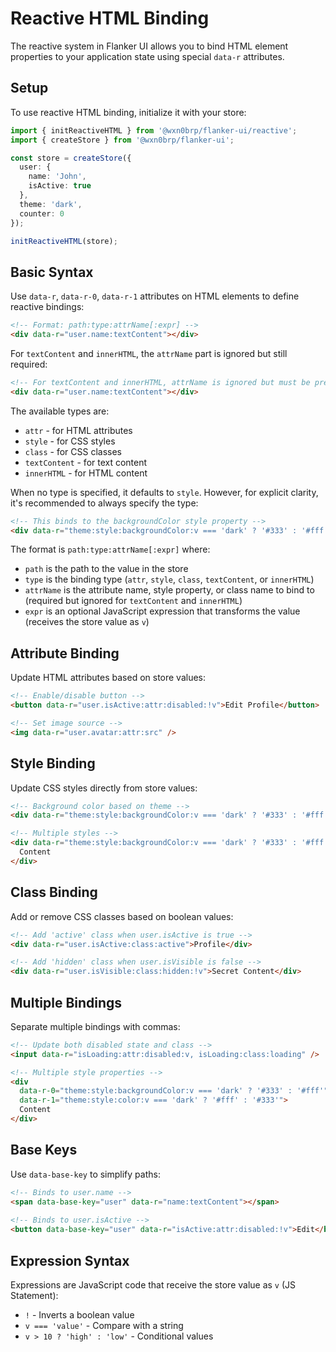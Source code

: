 # Reactive HTML Binding

The reactive system in Flanker UI allows you to bind HTML element properties to your application state using special `data-r` attributes.

## Setup

To use reactive HTML binding, initialize it with your store:

```typescript
import { initReactiveHTML } from '@wxn0brp/flanker-ui/reactive';
import { createStore } from '@wxn0brp/flanker-ui';

const store = createStore({
  user: {
    name: 'John',
    isActive: true
  },
  theme: 'dark',
  counter: 0
});

initReactiveHTML(store);
```

## Basic Syntax

Use `data-r`, `data-r-0`, `data-r-1` attributes on HTML elements to define reactive bindings:

```html
<!-- Format: path:type:attrName[:expr] -->
<div data-r="user.name:textContent"></div>
```

For `textContent` and `innerHTML`, the `attrName` part is ignored but still required:

```html
<!-- For textContent and innerHTML, attrName is ignored but must be present -->
<div data-r="user.name:textContent"></div>
```

The available types are:
- `attr` - for HTML attributes
- `style` - for CSS styles
- `class` - for CSS classes
- `textContent` - for text content
- `innerHTML` - for HTML content

When no type is specified, it defaults to `style`. However, for explicit clarity, it's recommended to always specify the type:

```html
<!-- This binds to the backgroundColor style property -->
<div data-r="theme:style:backgroundColor:v === 'dark' ? '#333' : '#fff'"></div>
```

The format is `path:type:attrName[:expr]` where:
- `path` is the path to the value in the store
- `type` is the binding type (`attr`, `style`, `class`, `textContent`, or `innerHTML`)
- `attrName` is the attribute name, style property, or class name to bind to (required but ignored for `textContent` and `innerHTML`)
- `expr` is an optional JavaScript expression that transforms the value (receives the store value as `v`)

## Attribute Binding

Update HTML attributes based on store values:

```html
<!-- Enable/disable button -->
<button data-r="user.isActive:attr:disabled:!v">Edit Profile</button>

<!-- Set image source -->
<img data-r="user.avatar:attr:src" />
```

## Style Binding

Update CSS styles directly from store values:

```html
<!-- Background color based on theme -->
<div data-r="theme:style:backgroundColor:v === 'dark' ? '#333' : '#fff'">Content</div>

<!-- Multiple styles -->
<div data-r="theme:style:backgroundColor:v === 'dark' ? '#333' : '#fff', theme:style:color:v === 'dark' ? '#fff' : '#333'">
  Content
</div>
```

## Class Binding

Add or remove CSS classes based on boolean values:

```html
<!-- Add 'active' class when user.isActive is true -->
<div data-r="user.isActive:class:active">Profile</div>

<!-- Add 'hidden' class when user.isVisible is false -->
<div data-r="user.isVisible:class:hidden:!v">Secret Content</div>
```

## Multiple Bindings

Separate multiple bindings with commas:

```html
<!-- Update both disabled state and class -->
<input data-r="isLoading:attr:disabled:v, isLoading:class:loading" />

<!-- Multiple style properties -->
<div 
  data-r-0="theme:style:backgroundColor:v === 'dark' ? '#333' : '#fff'"
  data-r-1="theme:style:color:v === 'dark' ? '#fff' : '#333'">
  Content
</div>
```

## Base Keys

Use `data-base-key` to simplify paths:

```html
<!-- Binds to user.name -->
<span data-base-key="user" data-r="name:textContent"></span>
  
<!-- Binds to user.isActive -->
<button data-base-key="user" data-r="isActive:attr:disabled:!v">Edit</button>
```

## Expression Syntax

Expressions are JavaScript code that receive the store value as `v` (JS Statement):

- `!` - Inverts a boolean value
- `v === 'value'` - Compare with a string
- `v > 10 ? 'high' : 'low'` - Conditional values
